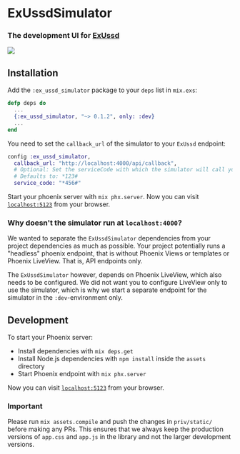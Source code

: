 # ExUssdSimulator
### The development UI for [ExUssd](https://github.com/beamkenya/ex_ussd)

![](screencast.gif)

## Installation

Add the `:ex_ussd_simulator` package to your `deps` list in `mix.exs`:

```elixir
defp deps do
  ...
  {:ex_ussd_simulator, "~> 0.1.2", only: :dev}
  ...
end
```

You need to set the `callback_url` of the simulator to your `ExUssd` endpoint:

```elixir
config :ex_ussd_simulator,
  callback_url: "http://localhost:4000/api/callback",
  # Optional: Set the serviceCode with which the simulator will call your endpoint.
  # Defaults to: *123#
  service_code: "*456#"
```

Start your phoenix server with `mix phx.server`. Now you can visit [`localhost:5123`](http://localhost:5123) from your browser.

### Why doesn't the simulator run at `localhost:4000`?

We wanted to separate the `ExUssdSimulator` dependencies from your project dependencies as much as possible. Your project potentially runs a "headless" phoenix endpoint, that is without Phoenix Views or templates or Phoenix LiveView. That is, API endpoints only. 

The `ExUssdSimulator` however, depends on Phoenix LiveView, which also needs to be configured. We did not want you to configure LiveView only to use the simulator, which is why we start a separate endpoint for the simulator in the `:dev`-environment only.

## Development

To start your Phoenix server:

  * Install dependencies with `mix deps.get`
  * Install Node.js dependencies with `npm install` inside the `assets` directory
  * Start Phoenix endpoint with `mix phx.server`

Now you can visit [`localhost:5123`](http://localhost:5123) from your browser.

### Important

Please run `mix assets.compile` and push the changes in `priv/static/` before making any PRs.
This ensures that we always keep the production versions of `app.css` and `app.js` in the library and not the larger development versions.

